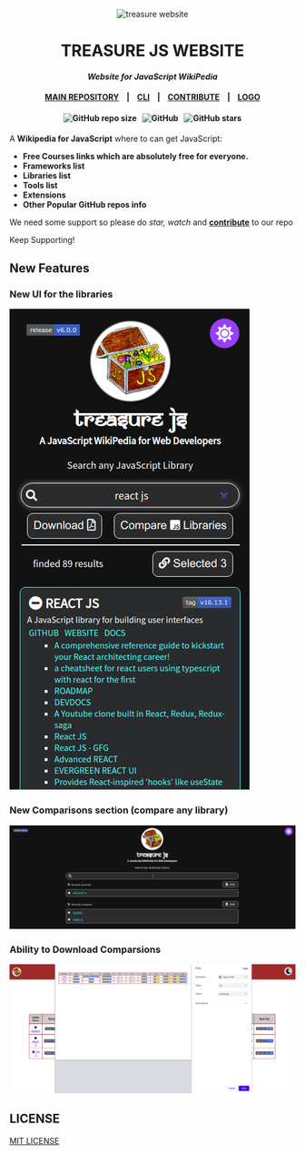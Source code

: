 <p align="center">
    <img src="images/ICO/third.ico" alt="treasure website"/>
    <h1 align="center">TREASURE JS WEBSITE</h1>
    <h4 align="center"><cite>Website for JavaScript WikiPedia</cite></h4>
    <h4 align="center">
        <a href="https://github.com/TechOUs/Treasure-js">MAIN REPOSITORY</a> &nbsp;&nbsp; | &nbsp;&nbsp;
        <a href="">CLI</a> &nbsp;&nbsp; | &nbsp;&nbsp;
        <a href="CONTRIBUTING.md">CONTRIBUTE</a> &nbsp;&nbsp; | &nbsp;&nbsp;
        <a href="https://github.com/TechOUs/Treasurejs-logo">LOGO</a>
    </h4>
    <h4 align="center">
        <img alt="GitHub repo size" src="https://img.shields.io/github/repo-size/TechOUs/treasurejs.github.io.svg">&nbsp;&nbsp;
        <img alt="GitHub" src="https://img.shields.io/github/license/TechOUs/treasurejs.github.io.svg">&nbsp;&nbsp;
        <img alt="GitHub stars" src="https://img.shields.io/github/stars/TechOUs/treasurejs.github.io.svg?style=social">
    </h4>
</p>

A **Wikipedia for JavaScript** where to can get JavaScript:

* **Free Courses links which are absolutely free for everyone.**
* **Frameworks list**
* **Libraries list**
* **Tools list**
* **Extensions**
* **Other Popular GitHub repos info**

We need some support so please do *star, watch* and [**contribute**](.github/CONTRIBUTING.md) to our repo

Keep Supporting!

## New Features

### New UI for the libraries

![New User Interface](images/readme/newUI.png)

### New Comparisons section (compare any library)

![New Comparison section](images/readme/newCompareSection.png)

### Ability to Download Comparsions

![Comparisons](images/readme/downloadComparisons.png)

## LICENSE

[MIT LICENSE](LICENSE)
